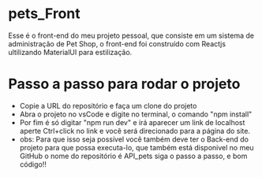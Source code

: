 # pets_Front
Esse é o front-end do meu projeto pessoal, que consiste em um sistema de administração de Pet Shop, o front-end foi construído com Reactjs ultilizando MaterialUI para estilização.

# Passo a passo para rodar o projeto

- Copie a URL do repositório e faça um clone do projeto
- Abra o projeto no vsCode e digite no terminal, o comando "npm install"
- Por fim é só digitar "npm run dev" e irá aparecer um link de localhost aperte Ctrl+click no link e você será direcionado para a página do site.
- obs: Para que isso seja possível você também deve ter o Back-end do projeto para que possa executa-lo, que também está disponivel no meu GitHub o nome do repositório é API_pets siga o passo a passo, e bom código!!
